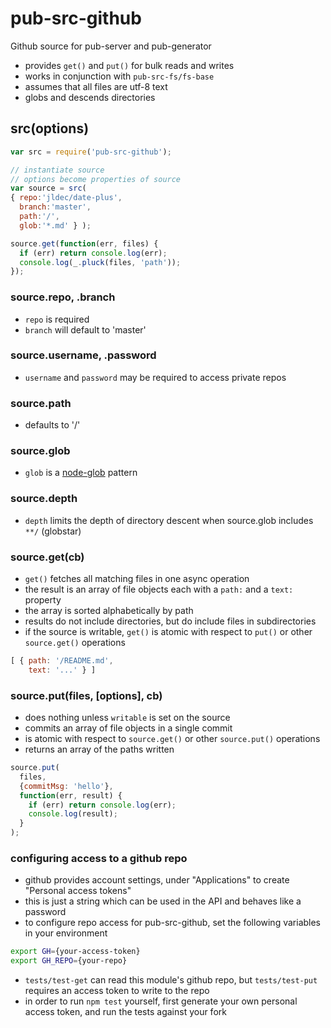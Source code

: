 # pub-src-github

Github source for pub-server and pub-generator

* provides `get()` and `put()` for bulk reads and writes
* works in conjunction with `pub-src-fs/fs-base`
* assumes that all files are utf-8 text
* globs and descends directories

## src(options)

```javascript
var src = require('pub-src-github');

// instantiate source
// options become properties of source
var source = src(
{ repo:'jldec/date-plus',
  branch:'master',
  path:'/',
  glob:'*.md' } );

source.get(function(err, files) {
  if (err) return console.log(err);
  console.log(_.pluck(files, 'path'));
});

```

### source.repo, .branch
- `repo` is required
- `branch` will default to 'master'

### source.username, .password
- `username` and `password` may be required to access private repos

### source.path
- defaults to '/'

### source.glob
- `glob` is a [node-glob](https://github.com/isaacs/node-glob) pattern

### source.depth
- `depth` limits the depth of directory descent when source.glob includes `**/` (globstar)

### source.get(cb)
- `get()` fetches all matching files in one async operation
- the result is an array of file objects each with a `path:` and a `text:` property
- the array is sorted alphabetically by path
- results do not include directories, but do include files in subdirectories
- if the source is writable, `get()` is atomic with respect to `put()` or other `source.get()` operations

```javascript
[ { path: '/README.md',
    text: '...' } ]
```

### source.put(files, [options], cb)
- does nothing unless `writable` is set on the source
- commits an array of file objects in a single commit
- is atomic with respect to `source.get()` or other `source.put()` operations
- returns an array of the paths written

```javascript
source.put(
  files,
  {commitMsg: 'hello'},
  function(err, result) {
    if (err) return console.log(err);
    console.log(result);
  }
);
```

### configuring access to a github repo
- github provides account settings, under "Applications" to create "Personal access tokens"
- this is just a string which can be used in the API and behaves like a password
- to configure repo access for pub-src-github, set the following variables in your environment

```sh
export GH={your-access-token}
export GH_REPO={your-repo}
```

- `tests/test-get` can read this module's github repo, but `tests/test-put` requires an access token to write to the repo
- in order to run `npm test` yourself, first generate your own personal access token, and run the tests against your fork











